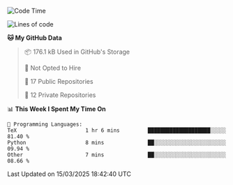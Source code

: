 <!--START_SECTION:waka-->
![Code Time](http://img.shields.io/badge/Code%20Time-1%2C078%20hrs%2029%20mins-blue)

![Lines of code](https://img.shields.io/badge/From%20Hello%20World%20I%27ve%20Written-222.2%20thousand%20lines%20of%20code-blue)

**🐱 My GitHub Data** 

> 📦 176.1 kB Used in GitHub's Storage 
 > 
> 🚫 Not Opted to Hire
 > 
> 📜 17 Public Repositories 
 > 
> 🔑 12 Private Repositories 
 > 
📊 **This Week I Spent My Time On** 

```text
💬 Programming Languages: 
TeX                      1 hr 6 mins         ████████████████████░░░░░   81.40 % 
Python                   8 mins              ██░░░░░░░░░░░░░░░░░░░░░░░   09.94 % 
Other                    7 mins              ██░░░░░░░░░░░░░░░░░░░░░░░   08.66 % 
```


 Last Updated on 15/03/2025 18:42:40 UTC
<!--END_SECTION:waka-->
